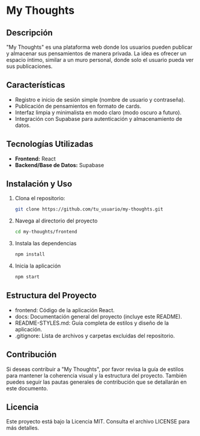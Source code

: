# My Thoughts

## Descripción
"My Thoughts" es una plataforma web donde los usuarios pueden publicar y almacenar sus pensamientos de manera privada. La idea es ofrecer un espacio íntimo, similar a un muro personal, donde solo el usuario pueda ver sus publicaciones.

## Características
- Registro e inicio de sesión simple (nombre de usuario y contraseña).
- Publicación de pensamientos en formato de cards.
- Interfaz limpia y minimalista en modo claro (modo oscuro a futuro).
- Integración con Supabase para autenticación y almacenamiento de datos.

## Tecnologías Utilizadas
- **Frontend:** React
- **Backend/Base de Datos:** Supabase

## Instalación y Uso
1. Clona el repositorio:
   ```bash
   git clone https://github.com/tu_usuario/my-thoughts.git
2. Navega al directorio del proyecto
   ```bash
   cd my-thoughts/frontend

4. Instala las dependencias
   ```bash
   npm install

6. Inicia la aplicación
   ```bash
   npm start

## Estructura del Proyecto
* frontend: Código de la aplicación React.
* docs: Documentación general del proyecto (incluye este README).
* README-STYLES.md: Guía completa de estilos y diseño de la aplicación.
* .gitignore: Lista de archivos y carpetas excluidas del repositorio.

## Contribución
Si deseas contribuir a "My Thoughts", por favor revisa la guía de estilos para mantener la coherencia visual y la estructura del proyecto. También puedes seguir las pautas generales de contribución que se detallarán en este documento.

## Licencia
Este proyecto está bajo la Licencia MIT. Consulta el archivo LICENSE para más detalles.
